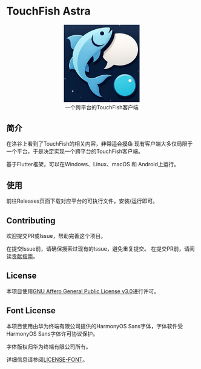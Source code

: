 # TouchFish Astra

<center> <img src="logo.jpg" alt="TouchFish Astra Logo" width="200"/> </center>

<center>一个跨平台的TouchFish客户端</center>

## 简介

在洛谷上看到了TouchFish的相关内容，~~非常适合摸鱼~~ 
现有客户端大多仅局限于一个平台，于是决定实现一个跨平台的TouchFish客户端。

基于Flutter框架，可以在Windows、Linux、macOS 和 Android上运行。

## 使用

前往Releases页面下载对应平台的可执行文件，安装/运行即可。

## Contributing

欢迎提交PR或Issue，帮助完善这个项目。

在提交Issue前，请确保搜索过现有的Issue，避免重复提交。
在提交PR前，请阅读[贡献指南](CONTRIBUTING.md)。


## License

本项目使用[GNU Affero General Public License v3.0](LICENSE)进行许可。


## Font License

本项目使用由华为终端有限公司提供的HarmonyOS Sans字体，字体软件受HarmonyOS Sans字体许可协议保护。

字体版权归华为终端有限公司所有。

详细信息请参阅[LICENSE-FONT](LICENSE-FONT)。
